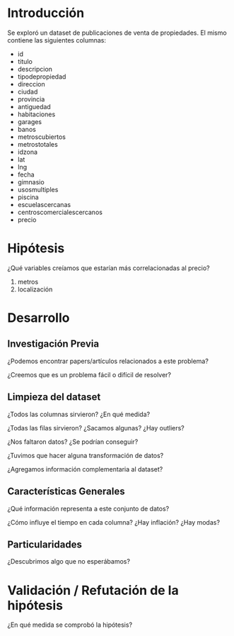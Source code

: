# Introducción

Se exploró un dataset de publicaciones de venta de propiedades. El mismo contiene las siguientes columnas:

- id
- titulo
- descripcion
- tipodepropiedad
- direccion
- ciudad
- provincia
- antiguedad
- habitaciones
- garages
- banos
- metroscubiertos
- metrostotales
- idzona
- lat
- lng
- fecha
- gimnasio
- usosmultiples
- piscina
- escuelascercanas
- centroscomercialescercanos
- precio

# Hipótesis

¿Qué variables creíamos que estarían más correlacionadas al precio?

1. metros
2. localización

# Desarrollo

## Investigación Previa

¿Podemos encontrar papers/artículos relacionados a este problema?

¿Creemos que es un problema fácil o difícil de resolver?


## Limpieza del dataset

¿Todos las columnas sirvieron? ¿En qué medida?

¿Todas las filas sirvieron? ¿Sacamos algunas? ¿Hay outliers?

¿Nos faltaron datos? ¿Se podrían conseguir?

¿Tuvimos que hacer alguna transformación de datos?

¿Agregamos información complementaria al dataset?

## Características Generales

¿Qué información representa a este conjunto de datos? 

¿Cómo influye el tiempo en cada columna? ¿Hay inflación? ¿Hay modas?

## Particularidades

¿Descubrimos algo que no esperábamos?

# Validación / Refutación de la hipótesis

¿En qué medida se comprobó la hipótesis?
